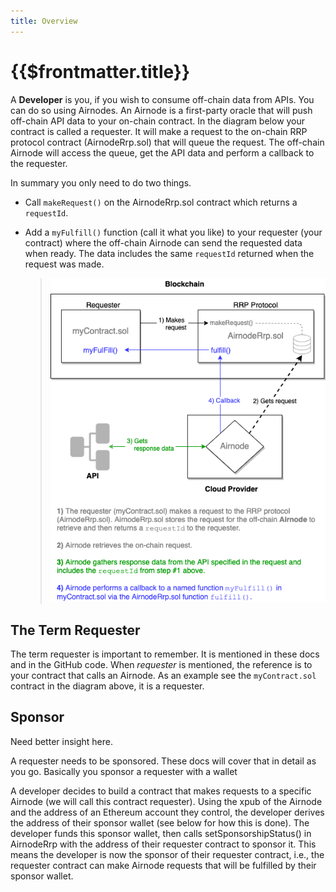```yaml
---
title: Overview
---
```


# {{$frontmatter.title}}

<TocHeader />
<TOC class="table-of-contents" :include-level="[2,3]" />


A **Developer** is you, if you wish to consume off-chain data from APIs. You can do so using Airnodes. An Airnode is a first-party oracle that will push off-chain API data to your on-chain contract. In the diagram below your contract is called a requester. It will make a request to the on-chain RRP protocol contract (AirnodeRrp.sol) that will queue the request. The off-chain Airnode will access the queue, get the API data and perform a callback to the requester.

In summary you only need to do two things.

- Call `makeRequest()` on the AirnodeRrp.sol contract which returns a `requestId`.
- Add a `myFulfill()` function (call it what you like) to your requester (your contract) where the off-chain Airnode can send the requested data when ready. The data includes the same `requestId` returned when the request was made.


  > ![call](../assets/images/developer-overview.png)

## The Term Requester

The term requester is important to remember. It is mentioned in these docs and in the GitHub code. When _requester_ is mentioned, the reference is to your contract that calls an Airnode. As an example see the `myContract.sol` contract in the diagram above, it is a requester.

## Sponsor

<Todo><p>Need better insight here.</p></Todo>
A requester needs to be sponsored. These docs will cover that in detail as you go. Basically you sponsor a requester with a wallet

A developer decides to build a contract that makes requests to a specific Airnode (we will call this contract requester). Using the xpub of the Airnode and the address of an Ethereum account they control, the developer derives the address of their sponsor wallet (see below for how this is done). The developer funds this sponsor wallet, then calls setSponsorshipStatus() in AirnodeRrp with the address of their requester contract to sponsor it. This means the developer is now the sponsor of their requester contract, i.e., the requester contract can make Airnode requests that will be fulfilled by their sponsor wallet.